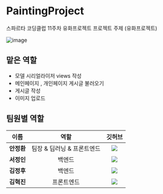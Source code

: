 # PaintingProject
스파르타 코딩클럽 11주차 유화프로젝트
프로젝트 주제 (유화프로젝트)

![image](https://user-images.githubusercontent.com/102134953/186582935-5d3d10f6-0281-4b60-906d-08aa7f9dd552.png)


## 맡은 역할
* 모델 시리얼라이저 views 작성
* 메인페이지 , 개인페이지 게시글 불러오기
* 게시글 작성
* 이미지 업로드

## 팀원별 역할
| 이름 | 역할 | 깃허브 |
|:----------:|:----------:|:----------:|
| **안정환** | 팀장 & 딥러닝 & 프론트엔드 |<a href="https://github.com/ajh1531"><img src="https://img.shields.io/badge/GitHub-181717?style=for-the-badge&logo=GitHub&logoColor=white"><a>|
| **서정인** | 백엔드 |<a href="https://github.com/Jeong1n"><img src="https://img.shields.io/badge/GitHub-181717?style=for-the-badge&logo=GitHub&logoColor=white"><a>|
| **김정후** | 백엔드 |<a href="https://github.com/fattysphinxx"><img src="https://img.shields.io/badge/GitHub-181717?style=for-the-badge&logo=GitHub&logoColor=white"><a>|
| **김혁진** | 프론트엔드 |<a href="https://github.com/5aim"><img src="https://img.shields.io/badge/GitHub-181717?style=for-the-badge&logo=GitHub&logoColor=white"><a>|
